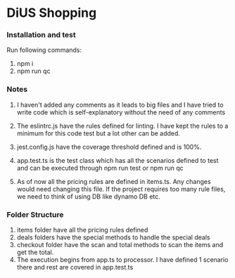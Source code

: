 # DiUS Shopping


### Installation and test

Run following commands:

1. npm i
2. npm run qc

### Notes

1. I haven't added any comments as it leads to big files and I have tried to write code which is self-explanatory without the need of any comments

2. The eslintrc.js have the rules defined for linting. I have kept the rules to a minimum for this code test but a lot other can be added.

3. jest.config.js have the coverage threshold defined and is 100%.

4. app.test.ts is the test class which has all the scenarios defined to test and can be executed through npm run test or npm run qc

5. As of now all the pricing rules are defined in items.ts. Any changes would need changing this file. 
If the project requires too many rule files, we need to think of using DB like dynamo DB etc.

### Folder Structure

1. items folder have all the pricing rules defined
2. deals folders have the special methods to handle the special deals
3. checkout folder have the scan and total methods to scan the items and get the total.
4. The execution begins from app.ts to processor. I have defined 1 scenario there and rest are covered in app.test.ts